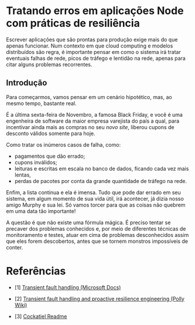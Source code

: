 # Tratando erros em aplicações Node com práticas de resiliência

Escrever aplicações que são prontas para produção exige mais do que apenas funcionar. Num contexto em que cloud computing e modelos distribuídos são regra, é importante pensar em como o sistema irá tratar eventuais falhas de rede, picos de tráfego e lentidão na rede, apenas para citar alguns problemas recorrentes.

## Introdução

Para começarmos, vamos pensar em um cenário hipotético, mas, ao mesmo tempo, bastante real.

É a última sexta-feira de Novembro, a famosa Black Friday, e você é uma engenheira de software da maior empresa varejista do país a qual, para incentivar ainda mais as compras no seu *novo site*, liberou cupons de desconto válidos somente para hoje.

Como tratar os inúmeros casos de falha, como:
- pagamentos que dão errado;
- cupons inválidos;
- leituras e escritas em escala no banco de dados, ficando cada vez mais lentas,
- perdas de pacotes por conta da grande quantidade de tráfego na rede.

Enfim, a lista continua e ela é imensa. Tudo que pode dar errado em seu sistema, em algum momento de sua vida útil, irá acontecer, já dizia nosso amigo Murphy e sua lei. Só vamos torcer para que as coisas não quebrem em uma data tão importante!

A questão é que não existe uma fórmula mágica. É preciso tentar se precaver dos problemas conhecidos e, por meio de diferentes técnicas de monitoramento e testes, atuar em cima de problemas desconhecidos assim que eles forem descobertos, antes que se tornem monstros impossíveis de conter.


# Referências
- [1] [Transient fault handling (Microsoft Docs)](https://docs.microsoft.com/en-us/azure/architecture/best-practices/transient-faults)

- [2] [Transient fault handling and proactive resilience engineering (Polly Wiki)](https://github.com/App-vNext/Polly/wiki/Transient-fault-handling-and-proactive-resilience-engineering)

- [3] [Cockatiel Readme](https://github.com/connor4312/cockatiel#readme)
